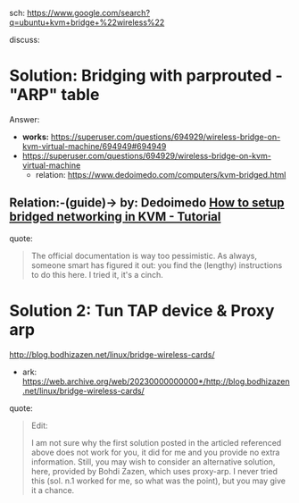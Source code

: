 sch: https://www.google.com/search?q=ubuntu+kvm+bridge+%22wireless%22

discuss:

# Solution: Bridging with parprouted - "ARP" table


Answer:
- **works:** https://superuser.com/questions/694929/wireless-bridge-on-kvm-virtual-machine/694949#694949
- https://superuser.com/questions/694929/wireless-bridge-on-kvm-virtual-machine
  - relation: https://www.dedoimedo.com/computers/kvm-bridged.html

## Relation:-(guide)-> by: Dedoimedo [How to setup bridged networking in KVM - Tutorial](https://www.dedoimedo.com/computers/kvm-bridged.html)
quote:
>The official documentation is way too pessimistic. As always, someone smart has figured it out: you find the (lengthy) instructions to do this here. I tried it, it's a cinch.

# Solution 2: Tun TAP device & Proxy arp
http://blog.bodhizazen.net/linux/bridge-wireless-cards/
- ark: https://web.archive.org/web/20230000000000*/http://blog.bodhizazen.net/linux/bridge-wireless-cards/

quote:
>Edit:
>
>I am not sure why the first solution posted in the articled referenced above does not work for you, it did for me and you provide no extra information. Still, you may wish to consider an alternative solution, here, provided by Bohdi Zazen, which uses proxy-arp. I never tried this (sol. n.1 worked for me, so what was the point), but you may give it a chance.

